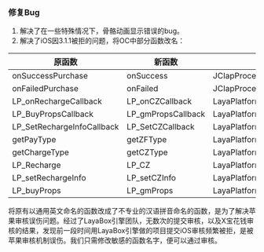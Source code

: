 
### 修复Bug
1. 解决了在一些特殊情况下，骨骼动画显示错误的bug。
2. 解决了iOS因3.1.1被拒的问题，将OC中部分函数改名：


| 原函数                 | 新函数      |     类                                |
| --------------------- | ---------- | ---------------------------------------- |
| onSuccessPurchase            | onSuccess      | JCIapProcessCtrlDelegate   |
| onFailedPurchase                 | onFailed         | JCIapProcessCtrlDelegate |
| LP_onRechargeCallback                | LP_onCZCallback| LayaPlatformCallback |
| LP_BuyPropsCallback            | LP_gmPropsCallback       | LayaPlatformCallback |
| LP_SetRechargeInfoCallback         | LP_SetCZCallback   | LayaPlatformCallback|
| getPayType              | getZFType       |  LayaPlatformInterface |
| getChargeType         | getCZType         |  LayaPlatformInterface |
| LP_Recharge       | LP_CZ     | LayaPlatformInterface |
| LP_setRechargeInfo             | LP_setCZInfo         | LayaPlatformInterface |
| LP_buyProps          | LP_gmProps    | LayaPlatformInterface |


将原有以通用英文命名的函数改成了不专业的汉语拼音命名的函数，是为了解决苹果审核误伤问题。经过了LayaBox引擎团队，无数次的提交审核，以及X宝花钱审核的结果，发现前一段时间用LayaBox引擎做的项目提交iOS审核频繁被拒，是被苹果审核机制误伤。我们只需修改敏感的函数名字，便可以通过审核。
